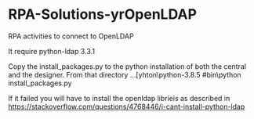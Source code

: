 # RPA-Solutions-yrOpenLDAP
RPA activities to connect to OpenLDAP

It require python-ldap 3.3.1

Copy the install_packages.py to the python installation of both the central and the designer.
From that directory ...\[yhton\python-3.8.5
#bin\python install_packages.py

If it failed you will have to install the openldap librieis as described in 
https://stackoverflow.com/questions/4768446/i-cant-install-python-ldap
